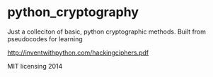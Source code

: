 python_cryptography
===================

Just a colleciton of basic, python cryptographic methods. 
Built from pseudocodes for learning

http://inventwithpython.com/hackingciphers.pdf

MIT licensing 2014
